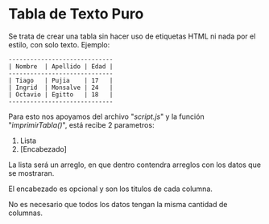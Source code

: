 # Tabla de Texto Puro

Se trata de crear una tabla sin hacer uso de etiquetas HTML ni nada por el estilo, con solo texto. Ejemplo:
~~~
-----------------------------
| Nombre  | Apellido | Edad |
-----------------------------
| Tiago   | Pujia    | 17   |
| Ingrid  | Monsalve | 24   |
| Octavio | Egitto   | 18   |
-----------------------------
~~~

Para esto nos apoyamos del archivo "_script.js_" y la función "_imprimirTabla()_", está recibe 2 parametros:
1. Lista
2. [Encabezado]

La lista será un arreglo, en que dentro contendra arreglos con los datos que se mostraran.

El encabezado es opcional y son los titulos de cada columna.

No es necesario que todos los datos tengan la misma cantidad de columnas.